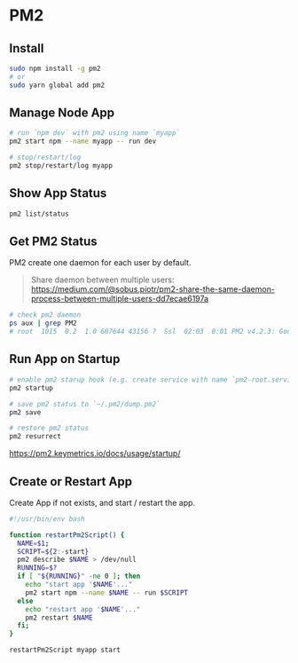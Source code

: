 # PM2



## Install

```bash
sudo npm install -g pm2
# or
sudo yarn global add pm2
```



## Manage Node App

```bash
# run `npm dev` with pm2 using name `myapp`
pm2 start npm --name myapp -- run dev

# stop/restart/log
pm2 stop/restart/log myapp
```



## Show App Status

```bash
pm2 list/status
```



## Get PM2 Status

PM2 create one daemon for each user by default.

> Share daemon between multiple users: https://medium.com/@sobus.piotr/pm2-share-the-same-daemon-process-between-multiple-users-dd7ecae6197a

```bash
# check pm2 daemon
ps aux | grep PM2
# root  1015  0.2  1.0 607644 43156 ?  Ssl  02:03  0:01 PM2 v4.2.3: God Daemon (/root/.pm2)
```



## Run App on Startup

```bash
# enable pm2 starup hook (e.g. create service with name `pm2-root.service`)
pm2 startup

# save pm2 status to `~/.pm2/dump.pm2`
pm2 save

# restore pm2 status
pm2 resurrect
```

https://pm2.keymetrics.io/docs/usage/startup/



## Create or Restart App

Create App if not exists, and start / restart the app.

```bash
#!/usr/bin/env bash

function restartPm2Script() {
  NAME=$1;
  SCRIPT=${2:-start}
  pm2 describe $NAME > /dev/null
  RUNNING=$?
  if [ "${RUNNING}" -ne 0 ]; then
    echo "start app '$NAME'..."
    pm2 start npm --name $NAME -- run $SCRIPT
  else
    echo "restart app '$NAME'..."
    pm2 restart $NAME
  fi;
}

restartPm2Script myapp start
```

